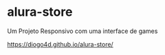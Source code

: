 # alura-store
 Um Projeto Responsivo com uma interface de games

<a>https://diogo4d.github.io/alura-store/<a/>
